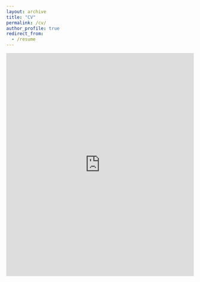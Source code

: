```yaml
---
layout: archive
title: "CV"
permalink: /cv/
author_profile: true
redirect_from:
  - /resume
---
```


<embed src="https://www.mateuszdorobek.pl/files/Mateusz_Dorobek_Resume.pdf" type="application/pdf" width="100%" height="600px" />